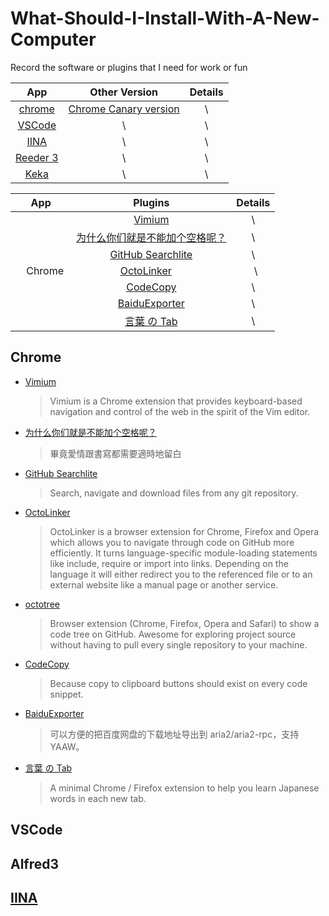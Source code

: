 # What-Should-I-Install-With-A-New-Computer
Record the software or plugins that I need for work or fun


| App  | Other Version | Details |
| :------------: |:---------------:| :-----:|
| [chrome](https://www.google.cn/chrome/index.html)  | [Chrome Canary version](https://www.google.com/chrome/browser/canary.html) | \ |
| [VSCode](https://code.visualstudio.com/)      | \        |   \ |
| [IINA](https://github.com/lhc70000/iina)       |    \ | \ |
| [Reeder 3](http://reederapp.com/mac/) | \ | \ |
| [Keka](http://www.kekaosx.com/en/) | \ | \ |



| App | Plugins  | Details |
| :------------: |:---------------:| :-----:|
|             | [Vimium](https://github.com/philc/vimium#release-notes) | \ |
|             | [为什么你们就是不能加个空格呢？](https://github.com/vinta/pangu.js?utm_source=next.36kr.com)       |   \ |
|             | [GitHub Searchlite](https://chrome.google.com/webstore/detail/github-searchlite/lohekcihaibnhdhlbohicihejbfchikj)       |    \ |
|     Chrome  | [OctoLinker](https://octolinker.github.io/)      |   \ |
|             |  [CodeCopy](https://github.com/zenorocha/codecopy)| \ |
|             | [BaiduExporter](https://github.com/acgotaku/BaiduExporter) | \ |
|             | [言葉 の Tab](https://github.com/keiww/the-tab-of-words)| \ |

## Chrome

- [Vimium](https://github.com/philc/vimium#release-notes)

  > Vimium is a Chrome extension that provides keyboard-based navigation and control of the web in the spirit of the Vim editor.
  
- [为什么你们就是不能加个空格呢？](https://github.com/vinta/pangu.js?utm_source=next.36kr.com)

  > 畢竟愛情跟書寫都需要適時地留白
  
- [GitHub Searchlite](https://chrome.google.com/webstore/detail/github-searchlite/lohekcihaibnhdhlbohicihejbfchikj)

  > Search, navigate and download files from any git repository.
  
- [OctoLinker](https://octolinker.github.io/)

  > OctoLinker is a browser extension for Chrome, Firefox and Opera which allows you to navigate through code on GitHub more efficiently.
  > It turns language-specific module-loading statements like include, require or import into links. Depending on the language it will either redirect you to the referenced file or to an external website like a manual page or another service.
  
- [octotree](https://github.com/buunguyen/octotree)
  
  > Browser extension (Chrome, Firefox, Opera and Safari) to show a code tree on GitHub. Awesome for exploring project source without having to pull every single repository to your machine.
  
- [CodeCopy](https://github.com/zenorocha/codecopy)

  > Because copy to clipboard buttons should exist on every code snippet.
  
- [BaiduExporter](https://github.com/acgotaku/BaiduExporter)

  > 可以方便的把百度网盘的下载地址导出到 aria2/aria2-rpc，支持 YAAW。
  
- [言葉 の Tab](https://github.com/keiww/the-tab-of-words)

  > A minimal Chrome / Firefox extension to help you learn Japanese words in each new tab.
  
## VSCode
  
## Alfred3
  
## [IINA](https://github.com/lhc70000/iina)

